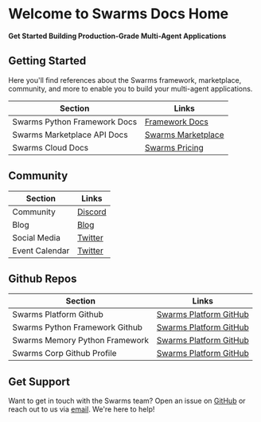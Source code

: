 # Welcome to Swarms Docs Home

**Get Started Building Production-Grade Multi-Agent Applications**

## Getting Started

Here you'll find references about the Swarms framework, marketplace, community, and more to enable you to build your multi-agent applications.

| Section              | Links                                                                                      |
|----------------------|--------------------------------------------------------------------------------------------|
| Swarms Python Framework Docs     | [Framework Docs](https://docs.swarms.world/en/latest/swarms/install/install/)                                                            |
| Swarms Marketplace API Docs   | [Swarms Marketplace](https://docs.swarms.world/en/latest/swarms_platform/)                                                 |
| Swarms Cloud Docs       | [Swarms Pricing](https://docs.swarms.world/en/latest/swarms_cloud/main/)                                             |


## Community
| Section              | Links                                                                                      |
|----------------------|--------------------------------------------------------------------------------------------|
| Community            | [Discord](https://discord.com/servers/agora-999382051935506503)                            |
| Blog                 | [Blog](https://medium.com/@kyeg)                                                           |
| Social Media         | [Twitter](https://x.com/swarms_corp)                                                       |
| Event Calendar       | [Twitter](https://lu.ma/user/usr-GPa2xaC3pL1Hunp)                                                       |



## Github Repos
| Section              | Links                                                                                      |
|----------------------|--------------------------------------------------------------------------------------------|
| Swarms Platform Github      | [Swarms Platform GitHub](https://github.com/kyegomez/swarms-platform)                      |
| Swarms Python Framework Github      | [Swarms Platform GitHub](https://github.com/kyegomez/swarms)                      |
| Swarms Memory Python Framework     | [Swarms Platform GitHub](https://github.com/The-Swarm-Corporation/swarms-memory)                      |
| Swarms Corp Github Profile     | [Swarms Platform GitHub](https://github.com/The-Swarm-Corporation)                      |

## Get Support

Want to get in touch with the Swarms team? Open an issue on [GitHub](https://github.com/kyegomez/swarms/issues/new) or reach out to us via [email](mailto:kye@swarms.world). We're here to help!
